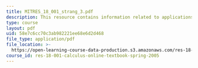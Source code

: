 ```yaml
---
title: MITRES_18_001_strang_3.pdf
description: This resource contains information related to applications of derivatives.
type: course
layout: pdf
uid: 58e7c6cc70c3ab982221ee68e6d2d468
file_type: application/pdf
file_location: >-
  https://open-learning-course-data-production.s3.amazonaws.com/res-18-001-calculus-online-textbook-spring-2005/58e7c6cc70c3ab982221ee68e6d2d468_MITRES_18_001_strang_3.pdf
course_id: res-18-001-calculus-online-textbook-spring-2005
---
```

